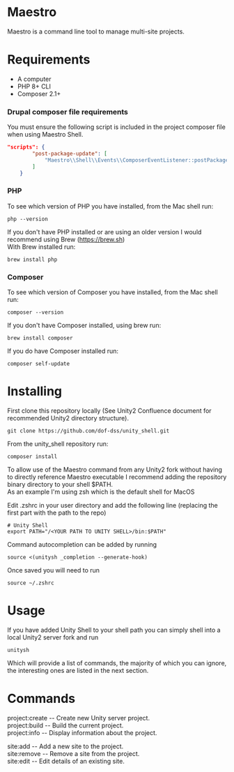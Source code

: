 # Maestro

Maestro is a command line tool to manage multi-site projects.

# Requirements
- A computer
- PHP 8+ CLI
- Composer 2.1+

### Drupal composer file requirements

You must ensure the following script is included in the project composer file
when using Maestro Shell.

```json
"scripts": {
        "post-package-update": [
            "Maestro\\Shell\\Events\\ComposerEventListener::postPackageUpdate"
        ]
    }
```

### PHP

To see which version of PHP you have installed, from the Mac shell run: 
```shell
php --version
```
If you don't have PHP installed or are using an older version I would 
recommend using Brew (https://brew.sh)  
With Brew installed run:
```shell
brew install php
```

### Composer

To see which version of Composer you have installed, from the Mac shell run:
```shell
composer --version
```
If you don't have Composer installed, using brew run:
```shell
brew install composer
```
If you do have Composer installed run: 
```shell
composer self-update
```

# Installing

First clone this repository locally (See Unity2 Confluence document for 
recommended Unity2 directory structure).
```shell
git clone https://github.com/dof-dss/unity_shell.git
```
From the unity_shell repository run:
```shell
composer install
```

To allow use of the Maestro command from any Unity2 fork without having to 
directly reference Maestro 
executable I recommend adding the repository binary directory to your shell 
$PATH.  
As an example I'm using zsh which is the default shell for MacOS 

Edit .zshrc in your user directory and add the following line (replacing the 
first part with the path to the repo)

```shell
# Unity Shell
export PATH="/<YOUR PATH TO UNITY SHELL>/bin:$PATH"
```

Command autocompletion can be added by running
```shell
source <(unitysh _completion --generate-hook)
```

Once saved you will need to run 
```shell
source ~/.zshrc
```

# Usage

If you have added Unity Shell to your shell path you can simply shell into a 
local Unity2 server fork and run 
```shell
unitysh 
``` 
Which will provide a list of commands, the majority of which you can ignore, 
the interesting ones are listed in the next 
section.

# Commands

project:create -- Create new Unity server project.   
project:build -- Build the current project.  
project:info -- Display information about the project.

site:add -- Add a new site to the project.  
site:remove -- Remove a site from the project.  
site:edit -- Edit details of an existing site.
